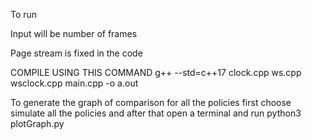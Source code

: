 To run

Input will be number of frames

Page stream is fixed in the code

COMPILE USING THIS COMMAND
g++ --std=c++17 clock.cpp ws.cpp wsclock.cpp main.cpp -o a.out



To generate the graph of comparison for all the policies
first choose simulate all the policies
and after that open a terminal and run python3 plotGraph.py